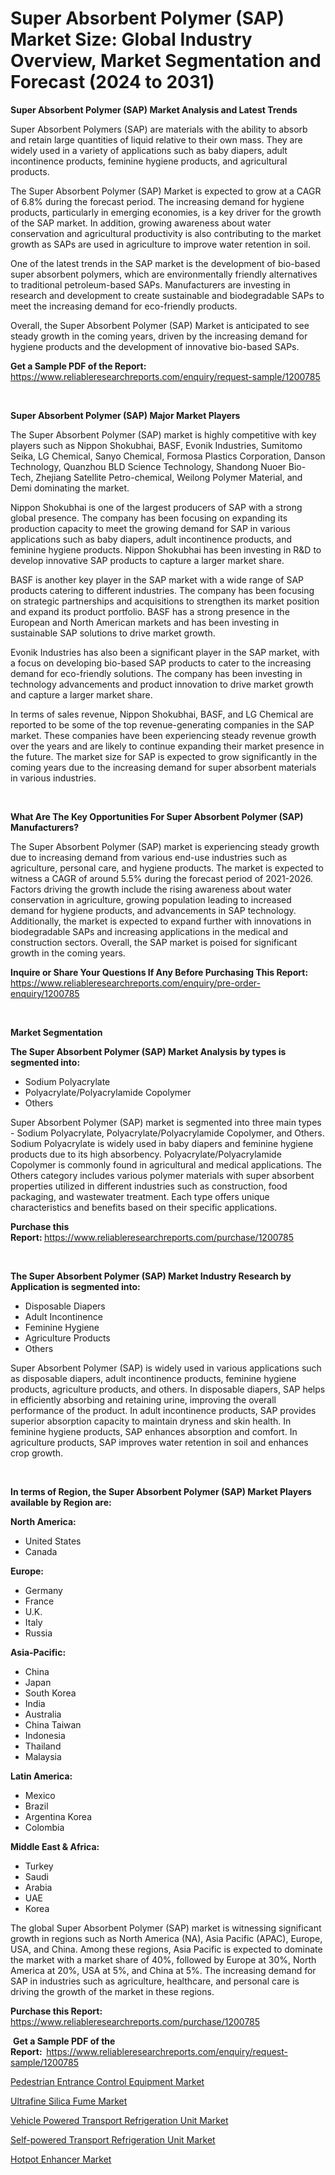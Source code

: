<p><h1>Super Absorbent Polymer (SAP) Market Size: Global Industry Overview, Market Segmentation and Forecast (2024 to 2031)</h1></p><p><strong>Super Absorbent Polymer (SAP) Market Analysis and Latest Trends</strong></p>
<p><p>Super Absorbent Polymers (SAP) are materials with the ability to absorb and retain large quantities of liquid relative to their own mass. They are widely used in a variety of applications such as baby diapers, adult incontinence products, feminine hygiene products, and agricultural products.</p><p>The Super Absorbent Polymer (SAP) Market is expected to grow at a CAGR of 6.8% during the forecast period. The increasing demand for hygiene products, particularly in emerging economies, is a key driver for the growth of the SAP market. In addition, growing awareness about water conservation and agricultural productivity is also contributing to the market growth as SAPs are used in agriculture to improve water retention in soil.</p><p>One of the latest trends in the SAP market is the development of bio-based super absorbent polymers, which are environmentally friendly alternatives to traditional petroleum-based SAPs. Manufacturers are investing in research and development to create sustainable and biodegradable SAPs to meet the increasing demand for eco-friendly products.</p><p>Overall, the Super Absorbent Polymer (SAP) Market is anticipated to see steady growth in the coming years, driven by the increasing demand for hygiene products and the development of innovative bio-based SAPs.</p></p>
<p><strong>Get a Sample PDF of the Report:&nbsp;</strong> <a href="https://www.reliableresearchreports.com/enquiry/request-sample/1200785">https://www.reliableresearchreports.com/enquiry/request-sample/1200785</a></p>
<p>&nbsp;</p>
<p><strong>Super Absorbent Polymer (SAP) Major Market Players</strong></p>
<p><p>The Super Absorbent Polymer (SAP) market is highly competitive with key players such as Nippon Shokubhai, BASF, Evonik Industries, Sumitomo Seika, LG Chemical, Sanyo Chemical, Formosa Plastics Corporation, Danson Technology, Quanzhou BLD Science Technology, Shandong Nuoer Bio-Tech, Zhejiang Satellite Petro-chemical, Weilong Polymer Material, and Demi dominating the market.</p><p>Nippon Shokubhai is one of the largest producers of SAP with a strong global presence. The company has been focusing on expanding its production capacity to meet the growing demand for SAP in various applications such as baby diapers, adult incontinence products, and feminine hygiene products. Nippon Shokubhai has been investing in R&D to develop innovative SAP products to capture a larger market share.</p><p>BASF is another key player in the SAP market with a wide range of SAP products catering to different industries. The company has been focusing on strategic partnerships and acquisitions to strengthen its market position and expand its product portfolio. BASF has a strong presence in the European and North American markets and has been investing in sustainable SAP solutions to drive market growth.</p><p>Evonik Industries has also been a significant player in the SAP market, with a focus on developing bio-based SAP products to cater to the increasing demand for eco-friendly solutions. The company has been investing in technology advancements and product innovation to drive market growth and capture a larger market share.</p><p>In terms of sales revenue, Nippon Shokubhai, BASF, and LG Chemical are reported to be some of the top revenue-generating companies in the SAP market. These companies have been experiencing steady revenue growth over the years and are likely to continue expanding their market presence in the future. The market size for SAP is expected to grow significantly in the coming years due to the increasing demand for super absorbent materials in various industries.</p></p>
<p>&nbsp;</p>
<p><strong>What Are The Key Opportunities For Super Absorbent Polymer (SAP) Manufacturers?</strong></p>
<p><p>The Super Absorbent Polymer (SAP) market is experiencing steady growth due to increasing demand from various end-use industries such as agriculture, personal care, and hygiene products. The market is expected to witness a CAGR of around 5.5% during the forecast period of 2021-2026. Factors driving the growth include the rising awareness about water conservation in agriculture, growing population leading to increased demand for hygiene products, and advancements in SAP technology. Additionally, the market is expected to expand further with innovations in biodegradable SAPs and increasing applications in the medical and construction sectors. Overall, the SAP market is poised for significant growth in the coming years.</p></p>
<p><strong>Inquire or Share Your Questions If Any Before Purchasing This Report:</strong> <a href="https://www.reliableresearchreports.com/enquiry/pre-order-enquiry/1200785">https://www.reliableresearchreports.com/enquiry/pre-order-enquiry/1200785</a></p>
<p>&nbsp;</p>
<p><strong>Market Segmentation</strong></p>
<p><strong>The Super Absorbent Polymer (SAP) Market Analysis by types is segmented into:</strong></p>
<p><ul><li>Sodium Polyacrylate</li><li>Polyacrylate/Polyacrylamide Copolymer</li><li>Others</li></ul></p>
<p><p>Super Absorbent Polymer (SAP) market is segmented into three main types - Sodium Polyacrylate, Polyacrylate/Polyacrylamide Copolymer, and Others. Sodium Polyacrylate is widely used in baby diapers and feminine hygiene products due to its high absorbency. Polyacrylate/Polyacrylamide Copolymer is commonly found in agricultural and medical applications. The Others category includes various polymer materials with super absorbent properties utilized in different industries such as construction, food packaging, and wastewater treatment. Each type offers unique characteristics and benefits based on their specific applications.</p></p>
<p><strong>Purchase this Report:&nbsp;</strong><a href="https://www.reliableresearchreports.com/purchase/1200785">https://www.reliableresearchreports.com/purchase/1200785</a></p>
<p>&nbsp;</p>
<p><strong>The Super Absorbent Polymer (SAP) Market Industry Research by Application is segmented into:</strong></p>
<p><ul><li>Disposable Diapers</li><li>Adult Incontinence</li><li>Feminine Hygiene</li><li>Agriculture Products</li><li>Others</li></ul></p>
<p><p>Super Absorbent Polymer (SAP) is widely used in various applications such as disposable diapers, adult incontinence products, feminine hygiene products, agriculture products, and others. In disposable diapers, SAP helps in efficiently absorbing and retaining urine, improving the overall performance of the product. In adult incontinence products, SAP provides superior absorption capacity to maintain dryness and skin health. In feminine hygiene products, SAP enhances absorption and comfort. In agriculture products, SAP improves water retention in soil and enhances crop growth.</p></p>
<p>&nbsp;</p>
<p><strong>In terms of Region, the Super Absorbent Polymer (SAP) Market Players available by Region are:</strong></p>
<p>
    <p> <strong> North America: </strong>
        <ul>
            <li>United States</li>
            <li>Canada</li>
        </ul>
        </p> 
    <p> <strong> Europe: </strong>
        <ul>
            <li>Germany</li>
            <li>France</li>
            <li>U.K.</li>
            <li>Italy</li>
            <li>Russia</li>
        </ul>
        </p> 
    <p> <strong> Asia-Pacific: </strong>
        <ul>
            <li>China</li>
            <li>Japan</li>
            <li>South Korea</li>
            <li>India</li>
            <li>Australia</li>
            <li>China Taiwan</li>
            <li>Indonesia</li>
            <li>Thailand</li>
            <li>Malaysia</li>
        </ul>
        </p> 
    <p> <strong> Latin America: </strong>
        <ul>
            <li>Mexico</li>
            <li>Brazil</li>
            <li>Argentina Korea</li>
            <li>Colombia</li>
        </ul>
        </p> 
    <p> <strong> Middle East & Africa: </strong>
        <ul>
            <li>Turkey</li>
            <li>Saudi</li>
            <li>Arabia</li>
            <li>UAE</li>
            <li>Korea</li>
        </ul>
    </p>
    </p>
<p><p>The global Super Absorbent Polymer (SAP) market is witnessing significant growth in regions such as North America (NA), Asia Pacific (APAC), Europe, USA, and China. Among these regions, Asia Pacific is expected to dominate the market with a market share of 40%, followed by Europe at 30%, North America at 20%, USA at 5%, and China at 5%. The increasing demand for SAP in industries such as agriculture, healthcare, and personal care is driving the growth of the market in these regions.</p></p>
<p><strong>Purchase this Report: </strong><a href="https://www.reliableresearchreports.com/purchase/1200785">https://www.reliableresearchreports.com/purchase/1200785</a></p>
<p>&nbsp;<strong>Get a Sample PDF of the Report:&nbsp;&nbsp;</strong><a href="https://www.reliableresearchreports.com/enquiry/request-sample/1200785">https://www.reliableresearchreports.com/enquiry/request-sample/1200785</a></p>
<p><strong></strong></p>
<p><p><a href="https://medium.com/@richardcruz47/pedestrian-entrance-control-equipment-market-size-market-outlook-and-market-forecast-2024-to-008d88cf685a">Pedestrian Entrance Control Equipment Market</a></p><p><a href="https://github.com/changoleonlaverguenzanoexiste/Market-Research-Report-List-1/blob/main/ultrafine-silica-fume-market.md">Ultrafine Silica Fume Market</a></p><p><a href="https://medium.com/@richardcruz47/analyzing-vehicle-powered-transport-refrigeration-unit-market-global-industry-perspective-and-5f95d6ec3258">Vehicle Powered Transport Refrigeration Unit Market</a></p><p><a href="https://medium.com/@richardcruz47/self-powered-transport-refrigeration-unit-market-report-reveals-the-latest-trends-and-growth-8f08a6c7a200">Self-powered Transport Refrigeration Unit Market</a></p><p><a href="https://github.com/dimitrishawkinswaynenp91rgz/Market-Research-Report-List-1/blob/main/hotpot-enhancer-market.md">Hotpot Enhancer Market</a></p></p>